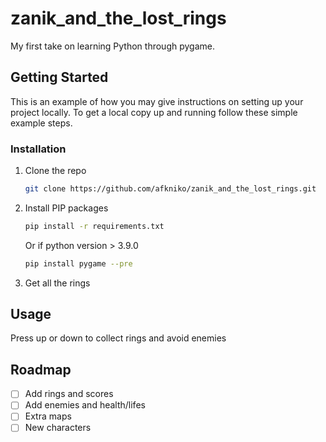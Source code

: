 # zanik_and_the_lost_rings

My first take on learning Python through pygame.


<!-- GETTING STARTED -->
## Getting Started

This is an example of how you may give instructions on setting up your project locally.
To get a local copy up and running follow these simple example steps.


### Installation

1. Clone the repo
   ```sh
   git clone https://github.com/afkniko/zanik_and_the_lost_rings.git
   ```
2. Install PIP packages
   ```sh
   pip install -r requirements.txt
   ```
   Or if python version > 3.9.0
   
   ```sh
   pip install pygame --pre
   ```
   
3. Get all the rings
  



<!-- USAGE EXAMPLES -->
## Usage

Press up or down to collect rings and avoid enemies

<!-- ROADMAP -->
## Roadmap

- [ ] Add rings and scores
- [ ] Add enemies and health/lifes
- [ ] Extra maps
- [ ] New characters

